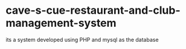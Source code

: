 # cave-s-cue-restaurant-and-club-management-system
its a system developed using PHP and mysql as the database
